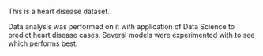 This is a heart disease dataset.

Data analysis was performed on it with application of Data Science to predict heart disease cases.
Several models were experimented with to see which performs best.
